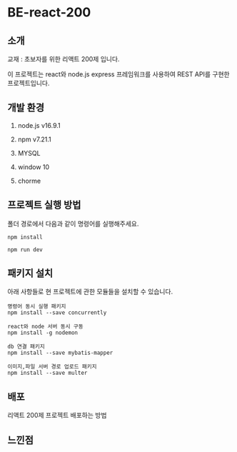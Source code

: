 # BE-react-200

## 소개
교재 : 초보자를 위한 리액트 200제 입니다.

이 프로젝트는 react와 node.js express 프레임워크를 사용하여 REST API를 구현한 프로젝트입니다.

## 개발 환경

1. node.js v16.9.1

2. npm v7.21.1

3. MYSQL

4. window 10

5. chorme

## 프로젝트 실행 방법
폴더 경로에서 다음과 같이 명령어를 실행해주세요.


    npm install

```
npm run dev
```

## 패키지 설치
아래 사항들로 현 프로젝트에 관한 모듈들을 설치할 수 있습니다.

    명령어 동시 실행 패키지
    npm install --save concurrently
    
    react와 node 서버 동시 구동 
    npm install -g nodemon
    
    db 연결 패키지
    npm install --save mybatis-mapper
    
    이미지,파일 서버 경로 업로드 패키지
    npm install --save multer
    
## 배포
리액트 200제 프로젝트 배포하는 방법

## 느낀점

    
